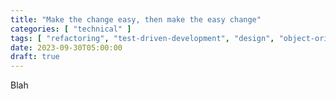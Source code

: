 ```yaml
---
title: "Make the change easy, then make the easy change"
categories: [ "technical" ]
tags: [ "refactoring", "test-driven-development", "design", "object-oriented-programming" ]
date: 2023-09-30T05:00:00
draft: true
---
```


Blah